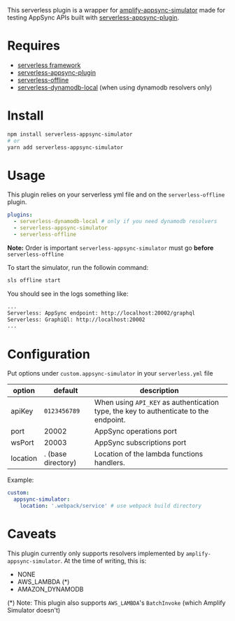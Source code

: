 This serverless plugin is a wrapper for [amplify-appsync-simulator](amplify-appsync-simulator) made for testing AppSync APIs built with [serverless-appsync-plugin](https://github.com/sid88in/serverless-appsync-plugin).


# Requires
- [serverless framework](https://github.com/serverless/serverless)
- [serverless-appsync-plugin](https://github.com/sid88in/serverless-appsync-plugin)
- [serverless-offline](https://github.com/dherault/serverless-offline)
- [serverless-dynamodb-local](https://github.com/99xt/serverless-dynamodb-local) (when using dynamodb resolvers only)

# Install

````bash
npm install serverless-appsync-simulator
# or
yarn add serverless-appsync-simulator
````

# Usage

This plugin relies on your serverless yml file and on the `serverless-offline` plugin.

````yml
plugins:
  - serverless-dynamodb-local # only if you need dynamodb resolvers
  - serverless-appsync-simulator
  - serverless-offline
````

**Note:** Order is important `serverless-appsync-simulator` must go **before** `serverless-offline`

To start the simulator, run the followin command:
````bash
sls offline start
````

You should see in the logs something like:

````bash
...
Serverless: AppSync endpoint: http://localhost:20002/graphql
Serverless: GraphiQl: http://localhost:20002
...
````

# Configuration

Put options under `custom.appsync-simulator` in your `serverless.yml` file

| option | default | description |
|--------|---------|-------------|
| apiKey   | `0123456789`   | When using `API_KEY` as authentication type, the key to authenticate to the endpoint. |
| port   | 20002   | AppSync operations port |
| wsPort | 20003   | AppSync subscriptions port |
| location | . (base directory)   | Location of the lambda functions handlers. |

Example:

````yml
custom:
  appsync-simulator:
    location: '.webpack/service' # use webpack build directory
````

# Caveats

This plugin currently only supports resolvers implemented by `amplify-appsync-simulator`.
At the time of writing, this is:

- NONE
- AWS_LAMBDA (*)
- AMAZON_DYNAMODB

(*) Note: This plugin also supports `AWS_LAMBDA`'s `BatchInvoke` (which Amplify Simulator doesn't)
